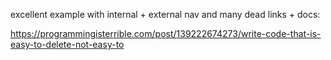 
excellent example with internal + external nav and many dead links + docs:

https://programmingisterrible.com/post/139222674273/write-code-that-is-easy-to-delete-not-easy-to
